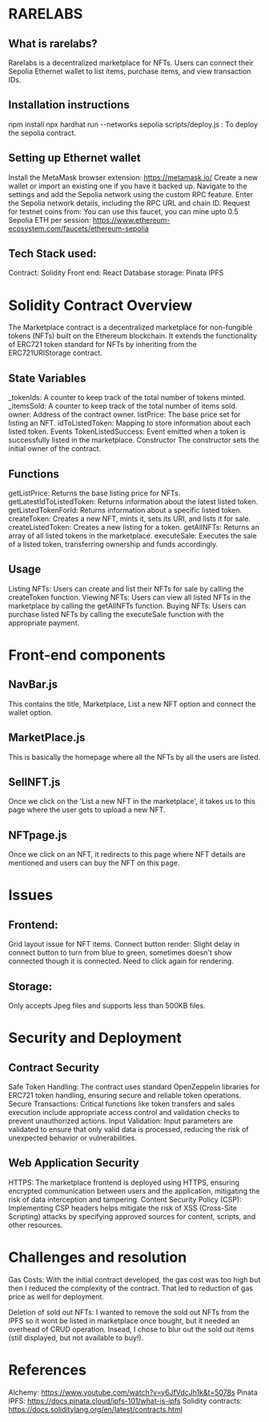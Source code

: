 # RARELABS
## What is rarelabs?
Rarelabs is a decentralized marketplace for NFTs. Users can connect their Sepolia Ethernet wallet to list items, purchase items, and view transaction IDs.

## Installation instructions
npm install 
npx hardhat run --networks sepolia scripts/deploy.js : To deploy the sepolia contract.

## Setting up Ethernet wallet
Install the MetaMask browser extension: https://metamask.io/
Create a new wallet or import an existing one if you have it backed up.
Navigate to the settings and add the Sepolia network using the custom RPC feature. Enter the Sepolia network details, including the RPC URL and chain ID.
Request for testnet coins from: You can use this faucet, you can mine upto 0.5 Sepolia ETH per session:
https://www.ethereum-ecosystem.com/faucets/ethereum-sepolia

## Tech Stack used:
Contract: Solidity 
Front end: React
Database storage: Pinata IPFS

# Solidity Contract Overview

The Marketplace contract is a decentralized marketplace for non-fungible tokens (NFTs) built on the Ethereum blockchain. It extends the functionality of ERC721 token standard for NFTs by inheriting from the ERC721URIStorage contract.

## State Variables
_tokenIds: A counter to keep track of the total number of tokens minted.
_itemsSold: A counter to keep track of the total number of items sold.
owner: Address of the contract owner.
listPrice: The base price set for listing an NFT.
idToListedToken: Mapping to store information about each listed token.
Events
TokenListedSuccess: Event emitted when a token is successfully listed in the marketplace.
Constructor
The constructor sets the initial owner of the contract.

## Functions
getListPrice: Returns the base listing price for NFTs.
getLatestIdToListedToken: Returns information about the latest listed token.
getListedTokenForId: Returns information about a specific listed token.
createToken: Creates a new NFT, mints it, sets its URI, and lists it for sale.
createListedToken: Creates a new listing for a token.
getAllNFTs: Returns an array of all listed tokens in the marketplace.
executeSale: Executes the sale of a listed token, transferring ownership and funds accordingly.

## Usage
Listing NFTs: Users can create and list their NFTs for sale by calling the createToken function.
Viewing NFTs: Users can view all listed NFTs in the marketplace by calling the getAllNFTs function.
Buying NFTs: Users can purchase listed NFTs by calling the executeSale function with the appropriate payment.

# Front-end components

## NavBar.js
This contains the title, Marketplace, List a new NFT option and connect the wallet option.

## MarketPlace.js 
This is basically the homepage where all the NFTs by all the users are listed.

## SellNFT.js
Once we click on the 'List a new NFT in the marketplace', it takes us to this page where the user gets to upload a new NFT.

## NFTpage.js
Once we click on an NFT, it redirects to this page where NFT details are mentioned and users can buy the NFT on this page.

# Issues
## Frontend: 
Grid layout issue for NFT items.
Connect button render: Slight delay in connect button to turn from blue to green, sometimes doesn't show connected though it is connected. Need to click again for rendering.

## Storage: 
Only accepts Jpeg files and supports less than 500KB files.



# Security and Deployment
## Contract Security
Safe Token Handling: The contract uses standard OpenZeppelin libraries for ERC721 token handling, ensuring secure and reliable token operations.
Secure Transactions: Critical functions like token transfers and sales execution include appropriate access control and validation checks to prevent unauthorized actions.
Input Validation: Input parameters are validated to ensure that only valid data is processed, reducing the risk of unexpected behavior or vulnerabilities.

## Web Application Security
HTTPS: The marketplace frontend is deployed using HTTPS, ensuring encrypted communication between users and the application, mitigating the risk of data interception and tampering.
Content Security Policy (CSP): Implementing CSP headers helps mitigate the risk of XSS (Cross-Site Scripting) attacks by specifying approved sources for content, scripts, and other resources.

# Challenges and resolution

 Gas Costs: With the initial contract developed, the gas cost was too high but then I reduced the complexity of the contract. That led to reduction of gas price as well for deployment.

 Deletion of sold out NFTs: I wanted to remove the sold out NFTs from the IPFS so it wont be listed in marketplace once bought, but it needed an overhead of CRUD operation. Insead, I chose to blur out the sold out items (still displayed, but not available to buy!).

# References
Alchemy: https://www.youtube.com/watch?v=y6JfVdcJh1k&t=5078s 
Pinata IPFS: https://docs.pinata.cloud/ipfs-101/what-is-ipfs
Solidity contracts: https://docs.soliditylang.org/en/latest/contracts.html

